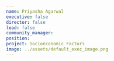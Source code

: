 ```yaml
---
name: Priyasha Agarwal
executive: false
director: false
lead: false
community_manager:   
position:  
project: Socioeconomic Factors
image: ../assets/default_exec_image.png
---
```

